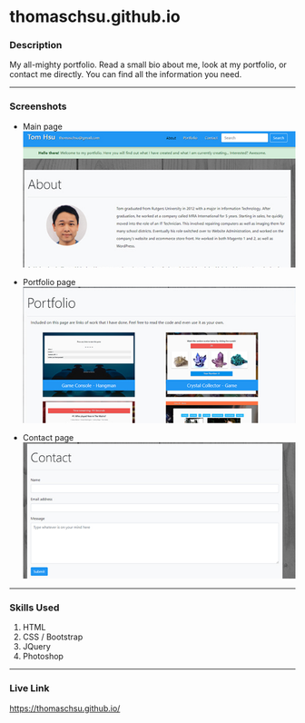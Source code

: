 # thomaschsu.github.io

### Description
My all-mighty portfolio. Read a small bio about me, look at my portfolio, or contact me directly. You can find all the information you need.

- - -
### Screenshots

* Main page
![Image 1](/images/image01.jpg)

* Portfolio page
![Image 2](/images/image02.jpg)

* Contact page
![Image 3](/images/image03.jpg)

- - -

### Skills Used
1. HTML
2. CSS / Bootstrap
3. JQuery
4. Photoshop

- - - 
### Live Link
https://thomaschsu.github.io/